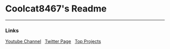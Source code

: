 # Coolcat8467's Readme
-----------------------------------------------------
### Links
[Youtube Channel](https://youtube.com/@coolcat8467)
&nbsp;
[Twitter Page](https://twitter.com/coolcat34670)
&nbsp;
[Top Projects](https://coolcat8467.github.io/top-projects/)

